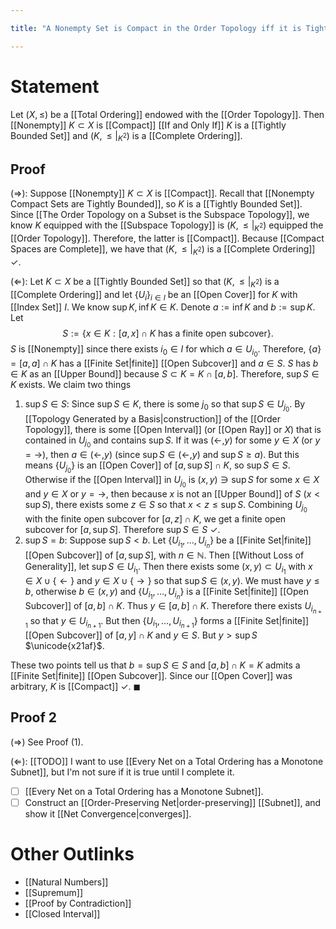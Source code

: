 ```yaml
---

title: "A Nonempty Set is Compact in the Order Topology iff it is Tightly Bounded and Complete"

---
```

# Statement
Let $(X, \leq)$ be a [[Total Ordering]] endowed with the [[Order Topology]]. Then [[Nonempty]] $K \subset X$ is [[Compact]] [[If and Only If]] $K$ is a [[Tightly Bounded Set]] and $(K, \leq {\big|}_{K^{2}})$ is a [[Complete Ordering]].

## Proof
$(\Rightarrow)$: Suppose [[Nonempty]] $K \subset X$ is [[Compact]]. Recall that [[Nonempty Compact Sets are Tightly Bounded]], so $K$ is a [[Tightly Bounded Set]]. Since [[The Order Topology on a Subset is the Subspace Topology]], we know $K$ equipped with the [[Subspace Topology]] is $(K, \leq {\big|}_{K^{2}})$ equipped the [[Order Topology]]. Therefore, the latter is [[Compact]]. Because [[Compact Spaces are Complete]], we have that $(K, \leq {\big|}_{K^{2}})$ is a [[Complete Ordering]] $\checkmark$.

$(\Leftarrow)$: Let $K \subset X$ be a [[Tightly Bounded Set]] so that $(K, \leq {\big|}_{K^{2}})$ is a [[Complete Ordering]] and let $\{U_i\}_{i \in I}$ be an [[Open Cover]] for $K$ with [[Index Set]] $I$. We know $\sup\limits K, \inf\limits K \in K$. Denote $a:= \inf\limits K$ and $b := \sup\limits K$. Let
$$S := \{x \in K : [a,x] \cap K  \text{ has a finite open subcover}\}.$$
$S$ is [[Nonempty]] since there exists $i_{0} \in I$ for which $a \in U_{i_{0}}$. Therefore, $\{a\} = [a,a] \cap K$ has a [[Finite Set|finite]] [[Open Subcover]] and $a \in S$. $S$ has $b \in K$ as an [[Upper Bound]] because $S \subset K = K \cap [a,b]$. Therefore, $\sup\limits S \in K$ exists. We claim two things
1. $\sup\limits S \in S$: Since $\sup\limits S \in K$, there is some $j_{0}$ so that $\sup\limits S \in U_{j_{0}}$. By [[Topology Generated by a Basis|construction]] of the [[Order Topology]], there is some [[Open Interval]] (or [[Open Ray]] or $X$) that is contained in $U_{j_{0}}$ and contains $\sup\limits S$. If it was $(\leftarrow, y)$ for some $y \in X$ (or $y = \rightarrow$), then $a \in (\leftarrow, y)$ (since $\sup\limits S \in (\leftarrow, y)$ and $\sup\limits S \geq a$). But this means $\{U_{j_{0}}\}$ is an [[Open Cover]] of $[a, \sup\limits S] \cap K$, so $\sup\limits S \in S$. Otherwise if the [[Open Interval]] in $U_{j_{0}}$ is $(x,y) \ni \sup\limits S$ for some $x \in X$ and $y \in X$ or $y = \rightarrow$, then because $x$ is not an [[Upper Bound]] of $S$ ($x < \sup\limits S$), there exists some $z \in S$ so that $x < z \leq \sup\limits S$. Combining $U_{j_{0}}$ with the finite open subcover for $[a,z] \cap K$, we get a finite open subcover for $[a, \sup\limits S]$. Therefore $\sup\limits S \in S$ $\checkmark$.
2. $\sup\limits S = b$: Suppose $\sup\limits S < b$. Let $\{U_{i_{1}}, \dots, U_{i_{n}}\}$ be a [[Finite Set|finite]] [[Open Subcover]] of $[a, \sup\limits S]$, with $n \in \mathbb{N}$. Then [[Without Loss of Generality]], let $\sup\limits S \in U_{i_{1}}$. Then there exists some $(x,y) \subset U_{i_{1}}$ with $x \in X \cup \{\leftarrow\}$ and $y \in X \cup \{\rightarrow\}$ so that $\sup\limits S \in (x,y)$. We must have $y \leq b$, otherwise $b \in (x,y)$ and $\{U_{i_{1}}, \dots, U_{i_{n}}\}$ is a [[Finite Set|finite]] [[Open Subcover]] of $[a,b] \cap K$. Thus $y \in [a,b] \cap K$. Therefore there exists $U_{i_{n+1}}$ so that $y \in U_{i_{n+1}}$. But then $\{U_{i_{1}}, \dots, U_{i_{n+1}}\}$ forms a [[Finite Set|finite]] [[Open Subcover]] of $[a, y] \cap K$ and $y \in S$. But $y > \sup\limits S$ $\unicode{x21af}$.

These two points tell us that $b = \sup\limits S  \in S$ and $[a,b] \cap K = K$ admits a [[Finite Set|finite]] [[Open Subcover]]. Since our [[Open Cover]] was arbitrary, $K$ is [[Compact]] $\checkmark$. $\blacksquare$

## Proof 2
($\Rightarrow$) See Proof (1).

$(\Leftarrow)$: [[TODO]] I want to use [[Every Net on a Total Ordering has a Monotone Subnet]], but I'm not sure if it is true until I complete it.
- [ ] [[Every Net on a Total Ordering has a Monotone Subnet]].
- [ ] Construct an [[Order-Preserving Net|order-preserving]] [[Subnet]], and show it [[Net Convergence|converges]].

# Other Outlinks
- [[Natural Numbers]]
- [[Supremum]]
- [[Proof by Contradiction]]
- [[Closed Interval]]